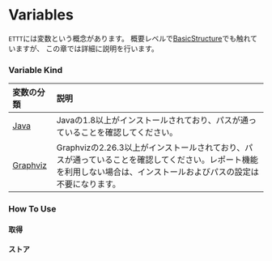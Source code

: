 # Variables
`ETTT`には変数という概念があります。
概要レベルで[BasicStructure](/pages/specification/basic_structure)でも触れていますが、
この章では詳細に説明を行います。

### Variable Kind

|変数の分類|説明|
|:---|:---|
|[Java](https://java.com/ja/download/)|Javaの1.8以上がインストールされており、パスが通っていることを確認してください。|
|[Graphviz](http://www.graphviz.org/)|Graphvizの2.26.3以上がインストールされており、パスが通っていることを確認してください。レポート機能を利用しない場合は、インストールおよびパスの設定は不要になります。|


### How To Use

#### 取得

#### ストア